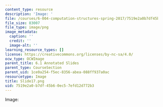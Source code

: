```yaml
---
content_type: resource
description: 'Image: '
file: /courses/6-004-computation-structures-spring-2017/7519e2a0b7df45b60ec57efd12d772b3_Slide17.png
file_size: 83007
file_type: image/png
image_metadata:
  caption: ''
  credit: ''
  image-alt: ''
learning_resource_types: []
license: https://creativecommons.org/licenses/by-nc-sa/4.0/
ocw_type: OCWImage
parent_title: 6.1 Annotated Slides
parent_type: CourseSection
parent_uid: 1ce0a254-f5ec-8356-abea-088ff937a0ac
resourcetype: Image
title: Slide17.png
uid: 7519e2a0-b7df-45b6-0ec5-7efd12d772b3
---
```

Image: 